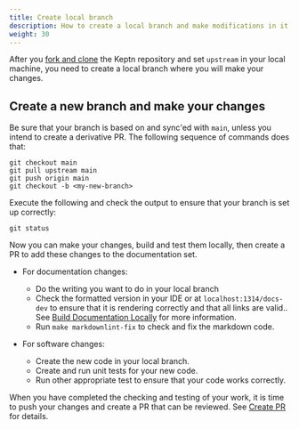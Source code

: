 ```yaml
---
title: Create local branch
description: How to create a local branch and make modifications in it
weight: 30
---
```


After you
[fork and clone](../fork-clone)
the Keptn repository and set `upstream` in your local machine,
you need to create a local branch where you will make your changes.

## Create a new branch and make your changes

Be sure that your branch is based on and sync'ed with `main`,
unless you intend to create a derivative PR.
The following sequence of commands does that:

```console
git checkout main
git pull upstream main
git push origin main
git checkout -b <my-new-branch>
```

Execute the following and check the output
to ensure that your branch is set up correctly:

```console
git status
```

Now you can make your changes, build and test them locally,
then create a PR to add these changes to the documentation set.

* For documentation changes:
  * Do the writing you want to do in your local branch
  * Check the formatted version in your IDE
    or at `localhost:1314/docs-dev`
    to ensure that it is rendering correctly
    and that all links are valid..
    See [Build Documentation Locally](../../../docs/local-building)
    for more information.
  * Run `make markdownlint-fix` to check and fix the markdown code.

* For software changes:
  * Create the new code in your local branch.
  * Create and run unit tests for your new code.
  * Run other appropriate test to ensure that your code works correctly.

When you have completed the checking and testing of your work,
it is time to push your changes and create a PR that can be reviewed.
See [Create PR](../pr-create) for details.
